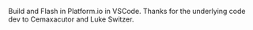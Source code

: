Build and Flash in Platform.io in VSCode. 
Thanks for the underlying code dev to Cemaxacutor and Luke Switzer. 
